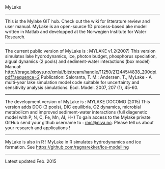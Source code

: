 MyLake
***
This is the Mylake GIT hub. Check out the wiki for litterature review and user manual.
MyLake is an open-source 1D process-based ake model written in Matlab and developped at the Norwegien Institute for Water Research. 
***
The current public version of MyLake is : MYLAKE v1.2(2007) 
This version simulates lake hydrodynamics, ice, photon budget, phosphorus speciation, algual dynamics (2 pools) and sediment-water interactions (box model)
Manual: http://brage.bibsys.no/xmlui/bitstream/handle/11250/212445/4838_200dpi.pdf?sequence=2
Publication: Saloranta, T. M.; Andersen, T., MyLake - A multi-year lake simulation model code suitable for uncertainty and sensitivity analysis simulations. Ecol. Model. 2007, 207 (1), 45-60.
***
The development version of MyLake is : MYLAKE DOCOMO (2015)
This version adds DOC (3 pools), DIC equilibria, O2 dynamics, microbial metabolicm and improved sediment-water interactions (full diagenetic model with P, N, C, Fe, Mn, Al, H+)
To gain access to the Mylake private GitHub send your github username to : rmc@niva.no. Please tell us about your research and applications ! 
***
MyLake is also in R ! 
MyLake in R simulates hydrodynamics and ice formation. 
See https://github.com/ragnarekker/Ice-modelling
***
Latest updated Feb. 2015


